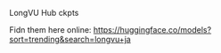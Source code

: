 LongVU Hub ckpts


Fidn them here online: https://huggingface.co/models?sort=trending&search=longvu+ja
